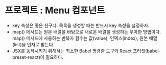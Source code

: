
# 프로젝트 : Menu 컴포넌트
- key 속성은 좋은 친구다. 목록을 생성할 때는 반드시 key 속성을 설정하자.
- map() 메서드는 원본 배열을 바탕으로 새로운 배열을 생성하는 우아한 방법이다. map() 메서드에 사용하는 반복자 함수는 값(value), 인덱스(index), 원본 배열(list)을 인자로 받는다.
- JSX를 동작시키기 위해서는 최소한 Babel 명령줄 도구와 React 프리셋(babel-preset-react)이 필요하다.